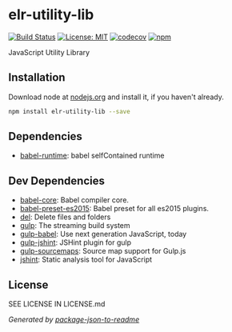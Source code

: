 # elr-utility-lib

[![Build Status](https://travis-ci.org/Beth3346/elr-utility-lib.svg?branch=master)](https://travis-ci.org/Beth3346/elr-utility-lib)
[![License: MIT](https://img.shields.io/badge/License-MIT-yellow.svg)](https://opensource.org/licenses/MIT)
[![codecov](https://codecov.io/gh/Beth3346/elr-utility-lib/branch/master/graph/badge.svg)](https://codecov.io/gh/Beth3346/elr-utility-lib)
[![npm](https://img.shields.io/npm/dm/elr-utility-lib.svg?style=flat)]()

JavaScript Utility Library

## Installation

Download node at [nodejs.org](http://nodejs.org) and install it, if you haven't already.

```sh
npm install elr-utility-lib --save
```



## Dependencies

- [babel-runtime](https://github.com/babel/babel/tree/master/packages): babel selfContained runtime

## Dev Dependencies

- [babel-core](https://github.com/babel/babel/tree/master/packages): Babel compiler core.
- [babel-preset-es2015](https://github.com/babel/babel/tree/master/packages): Babel preset for all es2015 plugins.
- [del](https://github.com/sindresorhus/del): Delete files and folders
- [gulp](https://github.com/gulpjs/gulp): The streaming build system
- [gulp-babel](https://github.com/babel/gulp-babel): Use next generation JavaScript, today
- [gulp-jshint](https://github.com/spalger/gulp-jshint): JSHint plugin for gulp
- [gulp-sourcemaps](https://github.com/floridoo/gulp-sourcemaps): Source map support for Gulp.js
- [jshint](https://github.com/jshint/jshint): Static analysis tool for JavaScript


## License

SEE LICENSE IN LICENSE.md

_Generated by [package-json-to-readme](https://github.com/zeke/package-json-to-readme)_
